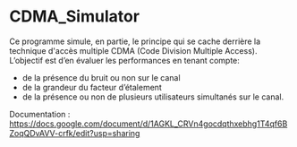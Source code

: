 # CDMA_Simulator
Ce programme simule, en partie, le principe qui se cache derrière la technique d'accès multiple  CDMA (Code Division Multiple Access).  
L’objectif est d’en évaluer les performances en tenant compte:  
- de la présence du bruit ou non sur le canal  
- de la grandeur du facteur d’étalement  
- de la présence ou non de plusieurs utilisateurs simultanés sur le canal. 

Documentation : https://docs.google.com/document/d/1AGKL_CRVn4gocdqthxebhg1T4qf6BZoqQDvAVV-crfk/edit?usp=sharing
 
